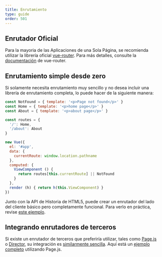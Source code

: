 ```yaml
---
title: Enrutamiento
type: guide
order: 501
---
```


## Enrutador Oficial

Para la mayoria de las Aplicaciones de una Sola Página, se recomienda utilizar la librería oficial [vue-router](https://github.com/vuejs/vue-router). Para más detalles, consulte la [documentación](https://router.vuejs.org/) de vue-router.

## Enrutamiento simple desde zero

Si solamente necesita enrutamiento muy sencillo y no desea incluir una librería de enrutamiento completa, lo puede hacer de la siguiente manera:

``` js
const NotFound = { template: '<p>Page not found</p>' }
const Home = { template: '<p>home page</p>' }
const About = { template: '<p>about page</p>' }

const routes = {
  '/': Home,
  '/about': About
}

new Vue({
  el: '#app',
  data: {
    currentRoute: window.location.pathname
  },
  computed: {
    ViewComponent () {
      return routes[this.currentRoute] || NotFound
    }
  },
  render (h) { return h(this.ViewComponent) }
})
```

Junto con la API de Historia de HTML5, puede crear un enrutador del lado del cliente básico pero completamente funcional. Para verlo en práctica, revise [este ejemplo](https://github.com/chrisvfritz/vue-2.0-simple-routing-example).

## Integrando enrutadores de terceros

Si existe un enrutador de terceros que preferiría utilizar, tales como [Page.js](https://github.com/visionmedia/page.js) o [Director](https://github.com/flatiron/director), su integración es [similarmente sencilla](https://github.com/chrisvfritz/vue-2.0-simple-routing-example/compare/master...pagejs). Aquí está un [ejemplo completo](https://github.com/chrisvfritz/vue-2.0-simple-routing-example/tree/pagejs) utilizando Page.js.
